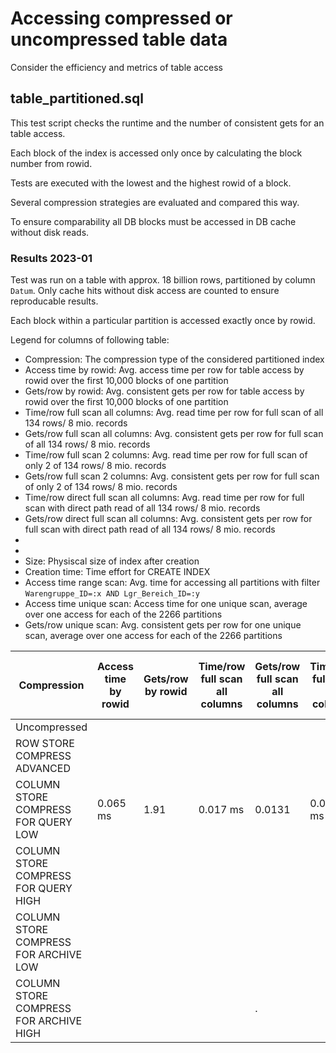 # Accessing compressed or uncompressed table data
Consider the efficiency and metrics of table access

## table_partitioned.sql
This test script checks the runtime and the number of consistent gets for an table access.

Each block of the index is accessed only once by calculating the block number from rowid.

Tests are executed with the lowest and the highest rowid of a block.

Several compression strategies are evaluated and compared this way.

To ensure comparability all DB blocks must be accessed in DB cache without disk reads.

### Results 2023-01
Test was run on a table with approx. 18 billion rows, partitioned by column ```Datum```.
Only cache hits without disk access are counted to ensure reproducable results.

Each block within a particular partition is accessed exactly once by rowid.

Legend  for columns of following table:
- Compression: The compression type of the considered partitioned index
- Access time by rowid: Avg. access time per row for table access by rowid over the first 10,000 blocks of one partition
- Gets/row by rowid: Avg. consistent gets per row for table access by rowid over the first 10,000 blocks of one partition
- Time/row full scan all columns: Avg. read time per row for full scan of all 134 rows/ 8 mio. records   
- Gets/row full scan all columns: Avg. consistent gets per row for full scan of all 134 rows/ 8 mio. records
- Time/row full scan 2 columns: Avg. read time per row for full scan of only 2 of 134 rows/ 8 mio. records
- Gets/row full scan 2 columns: Avg. consistent gets per row for full scan of only 2 of 134 rows/ 8 mio. records
- Time/row direct full scan all columns: Avg. read time per row for full scan with direct path read of all 134 rows/ 8 mio. records
- Gets/row direct full scan all columns: Avg. consistent gets per row for full scan with direct path read of all 134 rows/ 8 mio. records
- 
- 
- Size: Physiscal size of index after creation
- Creation time: Time effort for CREATE INDEX
- Access time range scan: Avg. time for accessing all partitions with filter ```Warengruppe_ID=:x AND Lgr_Bereich_ID=:y```
- Access time unique scan: Access time for one unique scan, average over one access for each of the 2266 partitions
- Gets/row unique scan: Avg. consistent gets per row for one unique scan, average over one access for each of the 2266 partitions

| Compression                            | Access time by rowid | Gets/row by rowid | Time/row full scan all columns | Gets/row full scan all columns | Time/row full scan 2 columns | Gets/row full scan 2 columns | Time/row direct full scan all columns | Gets/row direct full scan all columns |
|----------------------------------------|----------------------|-------------------|--------------------------------|--------------------------------|------------------------------|------------------------------|---------------------------------------|---------------------------------------|
| Uncompressed                           |                      |                   |                                |                                |                              |                              |                                       |                                       |
| ROW STORE COMPRESS ADVANCED            |                      |                   |                                |                                |                              |                              |                                       |                                       |
| COLUMN STORE COMPRESS FOR QUERY LOW    | 0.065 ms             | 1.91              | 0.017 ms                       | 0.0131                         | 0.0005 ms                    | 0.012                        | 0.015 ms                              | 0.0032                                |
| COLUMN STORE COMPRESS FOR QUERY HIGH   |                      |                   |                                |                                |                              |                              |                                       |                                       |
| COLUMN STORE COMPRESS FOR ARCHIVE LOW  |                      |                   |                                |                                |                              |                              |                                       |                                       |
| COLUMN STORE COMPRESS FOR ARCHIVE HIGH |                      |                   |                                | .                              |                              |                              |                                       |                                       |
